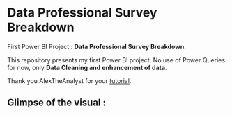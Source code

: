 
# Data Professional Survey Breakdown

First Power BI Project : **Data Professional Survey Breakdown**.

This repository presents my first Power BI project. No use of Power Queries for now, only **Data Cleaning and enhancement of data**.

Thank you AlexTheAnalyst for your [tutorial](https://www.youtube.com/watch?v=pixlHHe_lNQ).

## Glimpse of the visual : 



